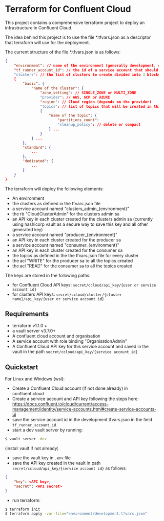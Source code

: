 # Terraform for Confluent Cloud

This project contains a comprehensive terraform project to deploy an infrastructure in Confluent Cloud.

The idea behind this project is to use the file *.tfvars.json as a descriptor that terraform will use for the deployment.

The current structure of the file *.tfvars.json is as follows:
```json
{
    "environment": // name of the environment (generally development, staging or production)
    "tf_runner_account_id": // the id of a service account that should be created manually and which will be used as the main account to run terraform
    "clusters": // the list of clusters to create divided into 3 blocks: basic, standard and dedicated, which corresponds to the type of the cluster that will be deployed
    {
        "basic": {    
            "name of the cluster": {
                "zone_setting": // SINGLE_ZONE or MULTI_ZONE
                "provider": // AWS, GCP or AZURE
                "region": // Cloud region (depends on the provider)
                "topics": // list of topics that will be created in this cluster
                {
                    "name of the topic": {
                        "partitions_count":
                        "cleanup_policy": // delete or compact
                    } ...
                }
            } ...
        },
        "standard": {
            ...
        },
        "dedicated": {
            ...
        }
    }
}
```

The terraform will deploy the following elements:

- An environment
- the clusters as defined in the tfvars.json file
- a service account named "clusters_admin_{environment}"
- the rb "CloudClusterAdmin" for the clusters admin sa
- an API key in each cluster created for the clusters admin sa (currently using hashicorp vault as a secure way to save this key and all other generated key)
- a service account named "producer_{environment}"
- an API key in each cluster created for the producer sa
- a service account named "consumer_{environment}"
- an API key in each cluster created for the consumer sa
- the topics as defined in the the tfvars.json file for every cluster
- the acl "WRITE" for the producer sa to all the topics created
- the acl "READ" for the consumer sa to all the topics created

The keys are stored in the following paths:
- for Confluent Cloud API keys: `secret/ccloud/api_key/{user or service account id}`
- for clusters API keys: `secret/ccloud/cluster/{cluster name}/api_key/{user or service account id}`

## Requirements

- terraform v1.1.0 +
- a vault server v3.7.0+
- A confluent cloud account and organisation
- A service account with role binding "OrganisationAdmin"
- A Confluent Cloud API key for this service account and saved in the vault in the path `secret/ccloud/api_key/{service account id}`

## Quickstart

For Linux and Windows (wsl):

- Create a Confluent Cloud account (if not done already) in confluent.cloud
- Create a service account and API key following the steps here: https://docs.confluent.io/cloud/current/access-management/identity/service-accounts.html#create-service-accounts-ui
- save the service account id in the development.tfvars.json in the field `tf_runner_account_id`
- start a dev vault server by running:
```bash
$ vault server -dev
```
(install vault if not already)
- save the vault key in `.env` file
- save the API key created in the vault in path `secret/ccloud/api_key/{service account id}` as follows:
```json
{
    "key": <API key>,
    "secret": <API secret>
}
```
- run terraform:
```bash
$ terraform init
$ terraform apply -var-file="environment/development.tfvars.json"
```